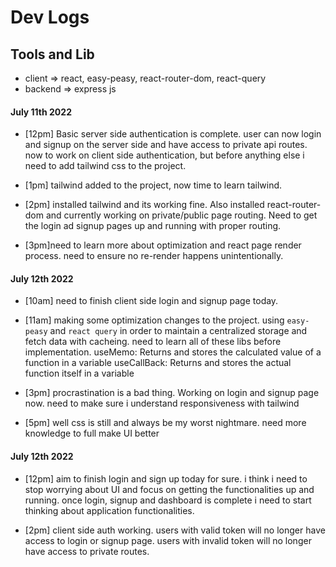 # Dev Logs

## Tools and Lib

- client => react, easy-peasy, react-router-dom, react-query
- backend => express js

#### **July 11th 2022**

- [12pm] Basic server side authentication is complete. user can now login and signup on the server side and have access to private api routes. now to work on client side authentication, but before anything else i need to add tailwind css to the project.

- [1pm] tailwind added to the project, now time to learn tailwind.

- [2pm] installed tailwind and its working fine. Also installed react-router-dom and currently working on private/public page routing. Need to get the login ad signup pages up and running with proper routing.

- [3pm]need to learn more about optimization and react page render process. need to ensure no re-render happens unintentionally.

#### **July 12th 2022**

- [10am] need to finish client side login and signup page today.

- [11am] making some optimization changes to the project. using `easy-peasy` and `react query` in order to maintain a centralized storage and fetch data with cacheing. need to learn all of these libs before implementation.
  useMemo: Returns and stores the calculated value of a function in a variable
  useCallBack: Returns and stores the actual function itself in a variable

- [3pm] procrastination is a bad thing. Working on login and signup page now. need to make sure i understand responsiveness with tailwind

- [5pm] well css is still and always be my worst nightmare. need more knowledge to full make UI better

#### **July 12th 2022**

- [12pm] aim to finish login and sign up today for sure. i think i need to stop worrying about UI and focus on getting the functionalities up and running. once login, signup and dashboard is complete i need to start thinking about application functionalities.

- [2pm] client side auth working. users with valid token will no longer have access to login or signup page. users with invalid token will no longer have access to private routes.
